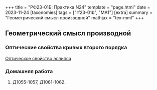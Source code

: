 +++
title = "РФ23-01Б: Практика N24"
template = "page.html"
date = 2023-11-24
[taxonomies]
tags = ["rf23-01b", "MA1"]
[extra]
summary = "Геометрический смысл производной"
mathjax = "tex-mml"
+++

<!-- more -->
## Геометрический смысл производной

### Оптические свойства кривых второго порядка

[Оптическое свойство эллипса](ellipse.pdf)

### Домашняя работа

1. Д1055-1057, Д1061-1062.